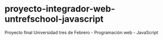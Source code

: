 # proyecto-integrador-web-untrefschool-javascript
Proyecto final Universidad tres de Febrero - Programación web - JavaScript
